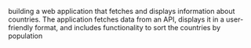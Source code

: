 building a web application that fetches and displays information about countries. The application fetches data from an API, displays it in a user-friendly format, and includes functionality to sort the countries by population
